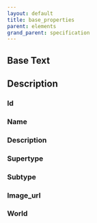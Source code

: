 ```yaml
---
layout: default
title: base_properties
parent: elements
grand_parent: specification
---
```

Base Text
---
Description
---
### Id

### Name

### Description

### Supertype

### Subtype

### Image_url

### World

